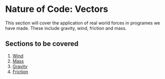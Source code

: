 # Nature of Code: Vectors

This section will cover the application of real world forces in programes we have made. These include gravity, wind, friction and mass. 

## Sections to be covered
1. [Wind](28_Wind)
2. [Mass](30_Mass)
3. [Gravity](31_Gravity)
4. [Friction](32_Friction)

